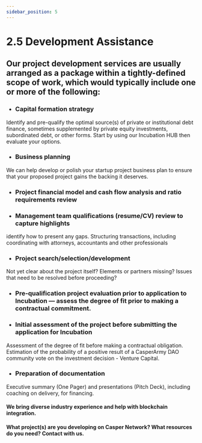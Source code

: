 ```yaml
---
sidebar_position: 5
---
```


# 2.5 Development Assistance

## Our project development services are usually arranged as a package within a tightly-defined scope of work, which would typically include one or more of the following:

- ### Capital formation strategy 
Identify and pre-qualify the optimal source(s) of private or institutional debt finance, sometimes supplemented by private equity investments, subordinated debt, or other forms.  Start by using our Incubation HUB then evaluate your options.

- ### Business planning
We can help develop or polish your startup project business plan to ensure that your proposed project gains the backing it deserves.

- ### Project financial model and cash flow analysis and ratio requirements review

- ### Management team qualifications (resume/CV) review to capture highlights
identify how to present any gaps. Structuring transactions, including coordinating with attorneys, accountants and other professionals

- ### Project search/selection/development
Not yet clear about the project itself? Elements or partners missing? Issues that need to be resolved before proceeding?

- ### Pre-qualification project evaluation prior to application to Incubation — assess the degree of fit prior to making a contractual commitment.

- ### Initial assessment of the project before submitting the application for Incubation
Assessment of the degree of fit before making a contractual obligation. Estimation of the probability of a positive result of a CasperArmy DAO community vote on the investment decision - Venture Capital.

- ### Preparation of documentation
Executive summary (One Pager) and presentations (Pitch Deck), including coaching on delivery, for financing.

#### We bring diverse industry experience and help with blockchain integration.

#### What project(s) are you developing on Casper Network?  What resources do you need?  Contact with us.
